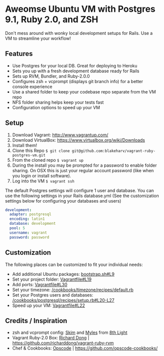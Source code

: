 Aweomse Ubuntu VM with Postgres 9.1, Ruby 2.0, and ZSH
======================================================

Don't mess around with wonky local development setups for Rails. Use a VM to streamline your workflow!

## Features
- Use Postgres for your local DB. Great for deploying to Heroku
- Sets you up with a fresh development database ready for Rails
- Sets up RVM, Bundler, and Ruby-2.0.0
- Configures zsh + vcprompt (displays git branch info) for a better console experience
- Use a shared folder to keep your codebase repo separate from the VM repo
- NFS folder sharing helps keep your tests fast
- Configuration options to speed up your VM

## Setup
1. Download Vagrant: http://www.vagrantup.com/
2. Download VirtualBox: https://www.virtualbox.org/wiki/Downloads
3. Install them!
4. Clone this Repo `$ git clone git@github.com:blakeharv/vagrant-ruby-postgres-vm.git`
5. From the cloned repo `$ vagrant up`
6. During the install you may be prompted for a password to enable folder sharing. On OSX this is just your regular account password (like when you login or install software).
7. Log into the VM `$ vagrant ssh`

The default Postgres settings will configure 1 user and database. You can use the following settings in your Rails database.yml (See the customization settings below for configuring your databases and users)
```yml
development:
  adapter: postgresql
  encoding: latin1
  database: development
  pool: 5
  username: vagrant
  password: password
```


## Customization
The following places can be customized to fit your individual needs:  
- Add additional Ubuntu packages: [bootstrap.sh#L9](https://github.com/blakeharv/vagrant-ruby-postgres-vm/blob/master/bootstrap.sh#L9)
- Set your project folder: [Vagrantfile#L19](https://github.com/blakeharv/vagrant-ruby-postgres-vm/blob/master/Vagrantfile#L19)
- Add ports: [Vagrantfile#L30](https://github.com/blakeharv/vagrant-ruby-postgres-vm/blob/master/Vagrantfile#L30)
- Set your timezone: [/cookbooks/timezone/recipes/default.rb](https://github.com/blakeharv/vagrant-ruby-postgres-vm/blob/master/cookbooks/timezone/recipes/default.rb)
- Set your Postgres users and databases: [/cookbooks/postgresql/recipes/setup.rb#L20-L27](https://github.com/blakeharv/vagrant-ruby-postgres-vm/blob/master/cookbooks/postgresql/recipes/setup.rb#L20-L27)
- Speed up your VM: [Vagrantfile#L22](https://github.com/blakeharv/vagrant-ruby-postgres-vm/blob/master/Vagrantfile#L22)

## Credits / Inspiration
- zsh and vcprompt config: [Skim](https://github.com/sl4m) and [Myles](https://github.com/mylesmegyesi) from [8th Light](https://github.com/8thlight)  
- Vagrant Ruby-2.0 Box: [Richard Dong](https://github.com/richarddong) | https://github.com/richarddong/vagrant-ruby-rvm  
- Chef & Cookbooks: [Opscode](https://github.com/opscode) | https://github.com/opscode-cookbooks/
